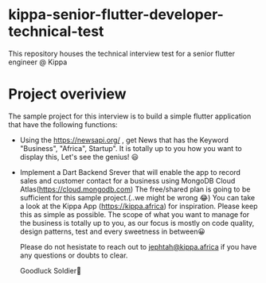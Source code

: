 # kippa-senior-flutter-developer-technical-test
This repository houses the technical interview test for a senior flutter engineer @ Kippa


# Project overiview

The sample project for this interview is to build a simple flutter application that have the following functions:

- Using the https://newsapi.org/ , get News that has the Keyword "Business", "Africa", Startup". It is totally up to you how you want to display this, 
  Let's see the genius! 😃

- Implement a Dart Backend Srever that will enable the app to record sales and customer contact for a business using MongoDB Cloud Atlas(https://cloud.mongodb.com)
  The free/shared plan is going to be sufficient for this sample project.(..we might be wrong 😂)
  You can take a look at the Kippa App (https://kippa.africa) for inspiration. Please keep this as simple as possible. 
  The scope of what you want to manage for the business is totally up to you, as our focus is mostly on code quality, design patterns, test and every sweetness in between😀
  
  
  Please do not hesistate to reach out to jephtah@kippa.africa if you have any questions or doubts to clear.
  
  Goodluck Soldier🚀

